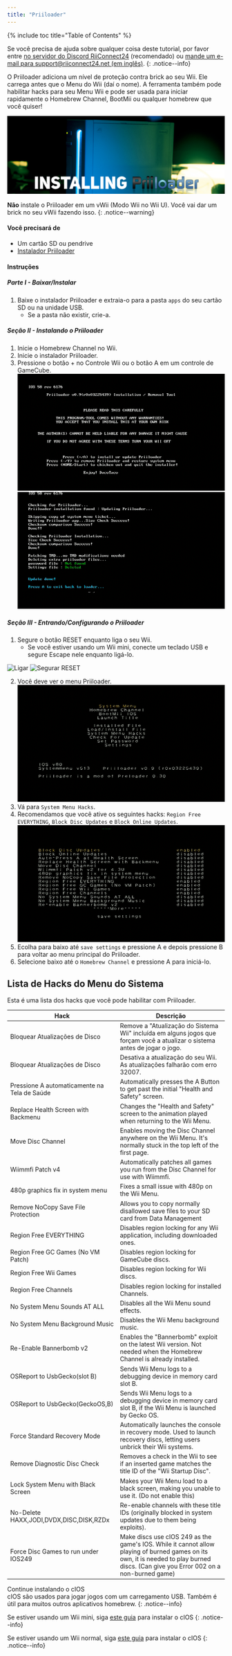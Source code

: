 ```yaml
---
title: "Priiloader"
---
```


{% include toc title="Table of Contents" %}

Se você precisa de ajuda sobre qualquer coisa deste tutorial, por favor entre [no servidor do Discord RiiConnect24](https://discord.gg/rc24) (recomendado) ou [mande um e-mail para support@riiconnect24.net (em inglês)](mailto:support@riiconnect24.net).
{: .notice--info}

O Priiloader adiciona um nível de proteção contra brick ao seu Wii. Ele carrega antes que o Menu do Wii (daí o nome). A ferramenta também pode habilitar hacks para seu Menu Wii e pode ser usada para iniciar rapidamente o Homebrew Channel, BootMii ou qualquer homebrew que você quiser!

![Priiloader](/images/priiloader.jpg)

**Não** instale o Priiloader em um vWii (Modo Wii no Wii U). Você vai dar um brick no seu vWii fazendo isso.
{: .notice--warning}

#### Você precisará de
* Um cartão SD ou pendrive
* [Instalador Priiloader](assets/files/Priiloader_v0_9_1.zip)

#### Instruções
##### Parte I - Baixar/Instalar

1. Baixe o instalador Priiloader e extraia-o para a pasta `apps` do seu cartão SD ou na unidade USB.
    * Se a pasta não existir, crie-a.

##### Seção II - Instalando o Priiloader

1. Inicie o Homebrew Channel no Wii.
2. Inicie o instalador Priiloader.
3. Pressione o botão + no Controle Wii ou o botão A em um controle de GameCube. ![Instalando o Priiloader](/images/Priiloader/installer.png) ![Instalando](/images/Priiloader/installing.png)

##### Seção III - Entrando/Configurando o Priiloader

1. Segure o botão RESET enquanto liga o seu Wii.
    * Se você estiver usando um Wii mini, conecte um teclado USB e segure Escape nele enquanto ligá-lo.

![Ligar](/images/Priiloader/on.jpg) ![Segurar RESET](/images/Priiloader/reset.jpg)

2. Você deve ver o menu Priiloader. ![Menu](/images/Priiloader/mainmenu.png)
3. Vá para `System Menu Hacks`.
4. Recomendamos que você ative os seguintes hacks: `Region Free EVERYTHING`, `Block Disc Updates` e `Block Online Updates`. ![System Menu Hacks](/images/Priiloader/hacks.png)
1. Ecolha para baixo até `save settings` e pressione A e depois pressione B para voltar ao menu principal do Priiloader.
1. Selecione baixo até o `Homebrew Channel` e pressione A para iniciá-lo.

## Lista de Hacks do Menu do Sistema

Esta é uma lista dos hacks que você pode habilitar com Priiloader.

| Hack                                         | Descrição                                                                                                                                                                             |
| -------------------------------------------- | ------------------------------------------------------------------------------------------------------------------------------------------------------------------------------------- |
| Bloquear Atualizações de Disco               | Remove a "Atualização do Sistema Wii" incluída em alguns jogos que forçam você a atualizar o sistema antes de jogar o jogo.                                                           |
| Bloquear Atualizações de Disco               | Desativa a atualização do seu Wii. As atualizações falharão com erro 32007.                                                                                                           |
| Pressione A automaticamente na Tela de Saúde | Automatically presses the A Button to get past the initial "Health and Safety" screen.                                                                                                |
| Replace Health Screen with Backmenu          | Changes the "Health and Safety" screen to the animation played when returning to the Wii Menu.                                                                                        |
| Move Disc Channel                            | Enables moving the Disc Channel anywhere on the Wii Menu. It's normally stuck in the top left of the first page.                                                                      |
| Wiimmfi Patch v4                             | Automatically patches all games you run from the Disc Channel for use with Wiimmfi.                                                                                                   |
| 480p graphics fix in system menu             | Fixes a small issue with 480p on the Wii Menu.                                                                                                                                        |
| Remove NoCopy Save File Protection           | Allows you to copy normally disallowed save files to your SD card from Data Management                                                                                                |
| Region Free EVERYTHING                       | Disables region locking for any Wii application, including downloaded ones.                                                                                                           |
| Region Free GC Games (No VM Patch)           | Disables region locking for GameCube discs.                                                                                                                                           |
| Region Free Wii Games                        | Disables region locking for Wii discs.                                                                                                                                                |
| Region Free Channels                         | Disables region locking for installed Channels.                                                                                                                                       |
| No System Menu Sounds AT ALL                 | Disables all the Wii Menu sound effects.                                                                                                                                              |
| No System Menu Background Music              | Disables the Wii Menu background music.                                                                                                                                               |
| Re-Enable Bannerbomb v2                      | Enables the "Bannerbomb" exploit on the latest Wii version. Not needed when the Homebrew Channel is already installed.                                                                |
| OSReport to UsbGecko(slot B)                 | Sends Wii Menu logs to a debugging device in memory card slot B.                                                                                                                      |
| OSReport to UsbGecko(GeckoOS,B)              | Sends Wii Menu logs to a debugging device in memory card slot B, if the Wii Menu is launched by Gecko OS.                                                                             |
| Force Standard Recovery Mode                 | Automatically launches the console in recovery mode. Used to launch recovery discs, letting users unbrick their Wii systems.                                                          |
| Remove Diagnostic Disc Check                 | Removes a check in the Wii to see if an inserted game matches the title ID of the "Wii Startup Disc".                                                                                 |
| Lock System Menu with Black Screen           | Makes your Wii Menu load to a black screen, making you unable to use it. (Do not enable this)                                                                                         |
| No-Delete HAXX,JODI,DVDX,DISC,DISK,RZDx      | Re-enable channels with these title IDs (originally blocked in system updates due to them being exploits).                                                                            |
| Force Disc Games to run under IOS249         | Make discs use cIOS 249 as the game's IOS. While it cannot allow playing of burned games on its own, it is needed to play burned discs. (Can give you Error 002 on a non-burned game) |


Continue instalando o cIOS<br> cIOS são usados para jogar jogos com um carregamento USB. Também é útil para muitos outros aplicativos homebrew.
{: .notice--info}

Se estiver usando um Wii mini, siga [este guia](cios-mini) para instalar o cIOS
{: .notice--info}

Se estiver usando um Wii normal, siga [este guia](cios) para instalar o cIOS
{: .notice--info}
